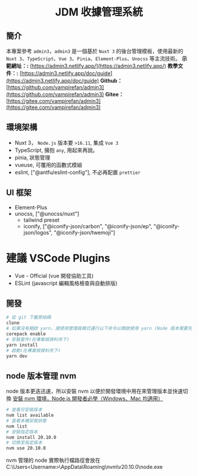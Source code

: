 <h1 align="center">
JDM 收據管理系統
</h1>

## 簡介
本專案參考 `admin3`，`admin3` 是一個基於 `Nuxt 3` 的後台管理模板，使用最新的`Nuxt 3`、`TypeScript`、`Vue 3`、`Pinia`、`Element-Plus`、`Unocss` 等主流技術。
**示範網址：:** [https://admin3.netlify.app/](https://admin3.netlify.app/)
**教學文件：:** [https://admin3.netlify.app/doc/guide](https://admin3.netlify.app/doc/guide)
**Github：** [https://github.com/vampirefan/admin3](https://github.com/vampirefan/admin3)
**Gitee：** [https://gitee.com/vampirefan/admin3](https://gitee.com/vampirefan/admin3)

## 環境架構
- Nuxt 3， `Node.js` 版本要 `>16.11`, 集成 `Vue 3`
- TypeScript, 擁抱 `any`, 用起來再說。
- pinia, 狀態管理
- vueuse, 可覆用的函數式模組
- eslint, ["@antfu/eslint-config"], 不必再配置 `prettier`

## UI 框架
- Element-Plus
- unocss, ["@unocss/nuxt"]
  - tailwind preset
  - iconify, ["@iconify-json/carbon", "@iconify-json/ep", "@iconify-json/logos", "@iconify-json/twemoji"]

# 建議 VSCode Plugins
- Vue - Official (vue 開發協助工具)
- ESLint (javascript 編輯風格檢查與自動排版)

## 開發
```sh
# 從 git 下載原始碼
clone
# 如果沒有開啟 yarn，請使用管理員模式運行以下命令以開啟使用 yarn (Node 版本需要先切換到 20.10.0)
corepack enable
# 安裝套件(在專案根資料夾下)
yarn install
# 啟動(在專案根資料夾下)
yarn dev
```

## node 版本管理 nvm
node 版本更迭迅速，所以安裝 nvm 以便於開發環境中用在來管理版本並快速切換
[安裝 nvm 環境，Node.js 開發者必學（Windows、Mac 均適用）](https://www.casper.tw/development/2022/01/10/install-nvm/)
```sh
# 查看可安裝版本
nvm list available
# 查看本機安裝狀態
nvm list
# 安裝指定版本
nvm install 20.10.0
# 切換至指定版本
nvm use 20.10.0
```
nvm 管理的 node 實際執行檔路徑會放在 C:\Users\<Username>\AppData\Roaming\nvm\v20.10.0\node.exe
